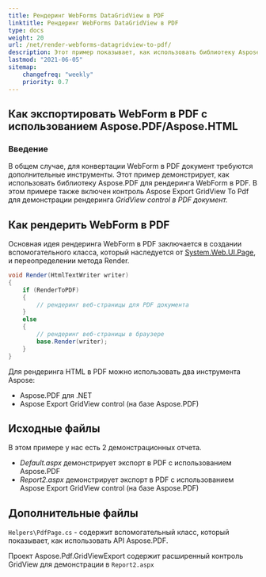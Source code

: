```yaml
---
title: Рендеринг WebForms DataGridView в PDF
linktitle: Рендеринг WebForms DataGridView в PDF
type: docs
weight: 20
url: /net/render-webforms-datagridview-to-pdf/
description: Этот пример показывает, как использовать библиотеку Aspose.PDF для рендеринга WebForm в PDF.
lastmod: "2021-06-05"
sitemap:
    changefreq: "weekly"
    priority: 0.7
---
```


## Как экспортировать WebForm в PDF с использованием Aspose.PDF/Aspose.HTML

### Введение

В общем случае, для конвертации WebForm в PDF документ требуются дополнительные инструменты. Этот пример демонстрирует, как использовать библиотеку Aspose.PDF для рендеринга WebForm в PDF. В этом примере также включен контроль Aspose Export GridView To Pdf для демонстрации рендеринга _GridView control в PDF документ._

## Как рендерить WebForm в PDF

Основная идея рендеринга WebForm в PDF заключается в создании вспомогательного класса, который наследуется от [System.Web.UI.Page](https://msdn.microsoft.com/en-US/library/System.Web.UI.Page.aspx), и переопределении метода Render.

```csharp
void Render(HtmlTextWriter writer)
{
    if (RenderToPDF)
    {
        // рендеринг веб-страницы для PDF документа
    }
    else
    {
        // рендеринг веб-страницы в браузере
        base.Render(writer);
    }
}
```
Для рендеринга HTML в PDF можно использовать два инструмента Aspose:

- Aspose.PDF для .NET
- Aspose Export GridView control (на базе Aspose.PDF)

## Исходные файлы

В этом примере у нас есть 2 демонстрационных отчета.

- _Default.aspx_ демонстрирует экспорт в PDF с использованием Aspose.PDF
- _Report2.aspx_ демонстрирует экспорт в PDF с использованием Aspose Export GridView control (на базе Aspose.PDF)

## Дополнительные файлы

`Helpers\PdfPage.cs` - содержит вспомогательный класс, который показывает, как использовать API Aspose.PDF.

Проект Aspose.Pdf.GridViewExport содержит расширенный контроль GridView для демонстрации в `Report2.aspx`
